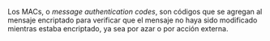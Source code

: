 Los MACs, o *message authentication codes*, son códigos que se agregan al mensaje encriptado para verificar que el mensaje no haya sido modificado mientras estaba encriptado, ya sea por azar o por acción externa.